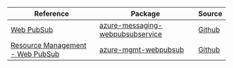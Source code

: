 | Reference | Package | Source |
|---|---|---|
|[Web PubSub](messaging-webpubsubservice-readme.md)|[azure-messaging-webpubsubservice](https://pypi.org/project/azure-messaging-webpubsubservice)|[Github](https://github.com/Azure/azure-sdk-for-python/blob/main/sdk/webpubsub/azure-messaging-webpubsubservice)|
|[Resource Management - Web PubSub](mgmt-webpubsub-readme.md)|[azure-mgmt-webpubsub](https://pypi.org/project/azure-mgmt-webpubsub)|[Github](https://github.com/Azure/azure-sdk-for-python/blob/main/sdk/webpubsub/azure-mgmt-webpubsub)|
